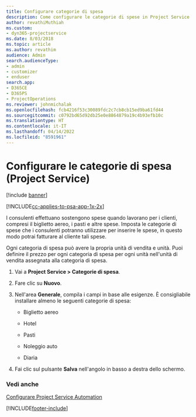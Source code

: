 ```yaml
---
title: Configurare categorie di spesa
description: Come configurare le categorie di spese in Project Service
author: revathiMuthiah
ms.custom:
- dyn365-projectservice
ms.date: 8/03/2018
ms.topic: article
ms.author: revathim
audience: Admin
search.audienceType:
- admin
- customizer
- enduser
search.app:
- D365CE
- D365PS
- ProjectOperations
ms.reviewer: johnmichalak
ms.openlocfilehash: fcb4216f53c30089fdc2c7cb8cb15ed9ba61fd44
ms.sourcegitcommit: c0792bd65d92db25e0e8864879a19c4b93efb10c
ms.translationtype: HT
ms.contentlocale: it-IT
ms.lasthandoff: 04/14/2022
ms.locfileid: "8591961"
---
```

# <a name="configure-expense-categories-project-service"></a>Configurare le categorie di spesa (Project Service)

[!include [banner](../includes/psa-now-project-operations.md)]

[!INCLUDE[cc-applies-to-psa-app-1x-2x](../includes/cc-applies-to-psa-app-1x-2x.md)]

I consulenti effettuano sostengono spese quando lavorano per i clienti, compresi il biglietto aereo, i pasti e altre spese. Imposta le categorie di spese che i consulenti potranno utilizzare per inserire le spese, in questo modo potrai fatturare al cliente tali spese.  
  
Ogni categoria di spesa può avere la propria unità di vendita e unità. Puoi definire il prezzo per ogni categoria di spesa per ogni unità nell'unità di vendita assegnata alla categoria di spesa.  
  
1.  Vai a **Project Service > Categorie di spesa**.  
  
2.  Fare clic su **Nuovo**.  
  
3.  Nell'area **Generale**, compila i campi in base alle esigenze. È consigliabile installare almeno le seguenti categorie di spesa:  
  
    -   Biglietto aereo  
  
    -   Hotel  
  
    -   Pasti  
  
    -   Noleggio auto  
  
    -   Diaria  
  
4.  Fai clic sul pulsante **Salva** nell'angolo in basso a destra dello schermo.  
  
### <a name="see-also"></a>Vedi anche  
 [Configurare Project Service Automation](../psa/configure.md)


[!INCLUDE[footer-include](../includes/footer-banner.md)]
